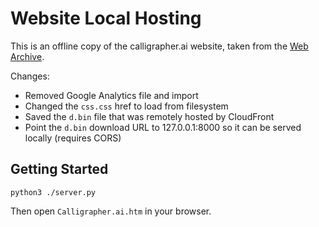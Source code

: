 # Website Local Hosting

This is an offline copy of the calligrapher.ai website, taken from the [Web Archive](https://web.archive.org/web/20240924102434/https://www.calligrapher.ai/). 

Changes:
- Removed Google Analytics file and import
- Changed the `css.css` href to load from filesystem
- Saved the `d.bin` file that was remotely hosted by CloudFront
- Point the `d.bin` download URL to 127.0.0.1:8000 so it can be served locally (requires CORS)

## Getting Started

```
python3 ./server.py
```

Then open `Calligrapher.ai.htm` in your browser. 

